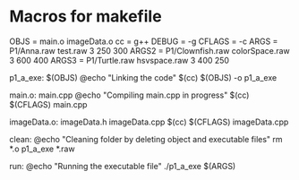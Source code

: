 # 
#
#

# Macros for makefile
OBJS = main.o imageData.o
cc = g++
DEBUG = -g
CFLAGS = -c
ARGS = P1/Anna.raw test.raw 3 250 300
ARGS2 = P1/Clownfish.raw colorSpace.raw 3 600 400
ARGS3 = P1/Turtle.raw hsvspace.raw 3 400 250 

p1_a_exe: $(OBJS)
	@echo "Linking the code"
	$(cc) $(OBJS) -o p1_a_exe

main.o: main.cpp
	@echo "Compiling main.cpp in progress"
	$(cc) $(CFLAGS) main.cpp

imageData.o: imageData.h imageData.cpp
	$(cc) $(CFLAGS) imageData.cpp

clean:
	@echo "Cleaning folder by deleting object and executable files"
	rm *.o p1_a_exe  *.raw

run:
	@echo "Running the executable file"
	./p1_a_exe $(ARGS)
